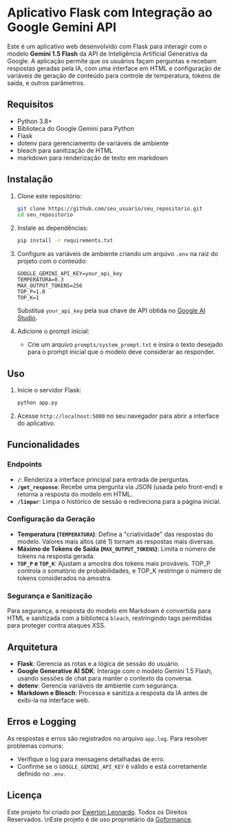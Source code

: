 
# Aplicativo Flask com Integração ao Google Gemini API

Este é um aplicativo web desenvolvido com Flask para interagir com o modelo **Gemini 1.5 Flash** da API de Inteligência Artificial Generativa da Google. A aplicação permite que os usuários façam perguntas e recebam respostas geradas pela IA, com uma interface em HTML e configuração de variáveis de geração de conteúdo para controle de temperatura, tokens de saída, e outros parâmetros.

## Requisitos

- Python 3.8+
- Biblioteca do Google Gemini para Python
- Flask
- dotenv para gerenciamento de variáveis de ambiente
- bleach para sanitização de HTML
- markdown para renderização de texto em markdown

## Instalação

1. Clone este repositório:
   ```bash
   git clone https://github.com/seu_usuario/seu_repositorio.git
   cd seu_repositorio
   ```

2. Instale as dependências:
   ```bash
   pip install -r requirements.txt
   ```

3. Configure as variáveis de ambiente criando um arquivo `.env` na raiz do projeto com o conteúdo:
   ```env
   GOOGLE_GEMINI_API_KEY=your_api_key
   TEMPERATURA=0.3
   MAX_OUTPUT_TOKENS=256
   TOP_P=1.0
   TOP_K=1
   ```

   Substitua `your_api_key` pela sua chave de API obtida no [Google AI Studio](https://aistudio.google.com/).

4. Adicione o prompt inicial:
   - Crie um arquivo `prompts/system_prompt.txt` e insira o texto desejado para o prompt inicial que o modelo deve considerar ao responder.

## Uso

1. Inicie o servidor Flask:
   ```bash
   python app.py
   ```

2. Acesse `http://localhost:5000` no seu navegador para abrir a interface do aplicativo.

## Funcionalidades

### Endpoints

- **`/`**: Renderiza a interface principal para entrada de perguntas.
- **`/get_response`**: Recebe uma pergunta via JSON (usada pelo front-end) e retorna a resposta do modelo em HTML.
- **`/limpar`**: Limpa o histórico de sessão e redireciona para a página inicial.

### Configuração da Geração

- **Temperatura (`TEMPERATURA`)**: Define a "criatividade" das respostas do modelo. Valores mais altos (até 1) tornam as respostas mais diversas.
- **Máximo de Tokens de Saída (`MAX_OUTPUT_TOKENS`)**: Limita o número de tokens na resposta gerada.
- **`TOP_P` e `TOP_K`**: Ajustam a amostra dos tokens mais prováveis. TOP_P controla o somatório de probabilidades, e TOP_K restringe o número de tokens considerados na amostra.

### Segurança e Sanitização

Para segurança, a resposta do modelo em Markdown é convertida para HTML e sanitizada com a biblioteca `bleach`, restringindo tags permitidas para proteger contra ataques XSS.

## Arquitetura

- **Flask**: Gerencia as rotas e a lógica de sessão do usuário.
- **Google Generative AI SDK**: Interage com o modelo Gemini 1.5 Flash, usando sessões de chat para manter o contexto da conversa.
- **dotenv**: Gerencia variáveis de ambiente com segurança.
- **Markdown e Bleach**: Processa e sanitiza a resposta da IA antes de exibi-la na interface web.

## Erros e Logging

As respostas e erros são registrados no arquivo `app.log`. Para resolver problemas comuns:
- Verifique o log para mensagens detalhadas de erro.
- Confirme se o `GOOGLE_GEMINI_API_KEY` é válido e está corretamente definido no `.env`.

## Licença
Este projeto foi criado por [Ewerton Leonardo](https://www.linkedin.com/in/ewertonleonardoap/). Todos os Direitos Reservados.
\nEste projeto é de uso proprietário da [Goformance](https://goformance.com.br).
